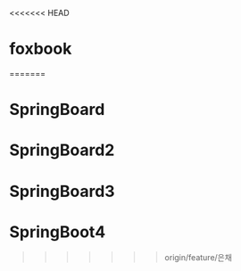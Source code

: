 <<<<<<< HEAD
# foxbook
=======
# SpringBoard
# SpringBoard2
# SpringBoard3
# SpringBoot4

>>>>>>> origin/feature/은채
